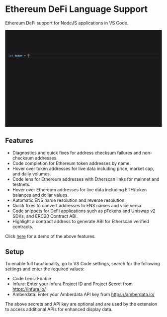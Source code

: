 # Ethereum DeFi Language Support

Ethereum DeFi support for NodeJS applications in VS Code.

![](images/token.gif)

## Features

- Diagnostics and quick fixes for address checksum failures and non-checksum addresses.
- Code completion for Ethereum token addresses by name.
- Hover over token addresses for live data including price, market cap, and daily volumes.
- Code lens for Ethereum addresses with Etherscan links for mainnet and testnets.
- Hover over Ethereum addresses for live data including ETH/token balances and dollar values.
- Automatic ENS name resolution and reverse resolution.
- Quick fixes to convert addresses to ENS names and vice versa.
- Code snippets for DeFi applications such as pTokens and Uniswap v2 SDKs, and ERC20 Contract ABI.
- Highlight a contract address to generate ABI for Etherscan verified contracts.

Click [here](DEMO.md) for a demo of the above features.

## Setup

To enable full functionality, go to VS Code settings, search for the following settings and enter the required values:
- Code Lens: Enable
- Infura: Enter your Infura Project ID and Project Secret from https://infura.io/
- Amberdata: Enter your Amberdata API key from https://amberdata.io/

The above secrets and API key are optional and are used by the extension to access additional APIs for enhanced display data.
